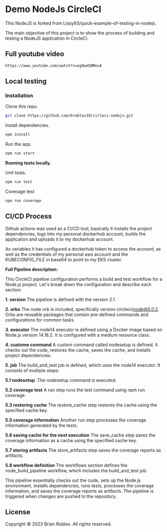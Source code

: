 # Demo NodeJs CircleCI

This NodeJS is forked from Lissy93/quick-example-of-testing-in-nodejs.

The main objective of this project is to show the process of building and testing a NodeJS application in CircleCi.

## Full youtube video

```bash
https://www.youtube.com/watch?v=og9wm5NMoxA
```

## Local testing

### Installation

Clone this repo.

```bash
git clone https://github.com/brobles39/cirleci-nodejs.git
```

Install dependencies.

```bash
npm install
```
Run the app.

```bash
npm run start
```

**Running tests locally.**

Unit tests.
```bash
npm run test
```

Coverage test
```bash
npm run coverage
```

## CI/CD Process

Github actions was used as a CI/CD tool, basically it installs the project dependencies, logs into my personal dockerhub account, builds the application and uploads it to my dockerhub account.

As variables it has configured a dockerhub token to access the account, as well as the credentials of my personal aws account and the KUBECONFIG_FILE in base64 to point to my EKS cluster.

**Full Pipeline description:**

This CircleCI pipeline configuration performs a build and test workflow for a Node.js project. Let's break down the configuration and describe each section:

**1. version** The pipeline is defined with the version 2.1.

**2. orbs**  The node orb is included, specifically version circleci/node@5.0.2. Orbs are reusable packages that contain pre-defined commands and configurations for common tasks.

**3. executor** The node14 executor is defined using a Docker image based on Node.js version 14.18.2. It is configured with a medium resource class.

**4. custome command** A custom command called nodesetup is defined. It checks out the code, restores the cache, saves the cache, and installs project dependencies.

**5. job** The build_and_test job is defined, which uses the node14 executor. It consists of multiple steps:

  **5.1 nodesetup** .The nodesetup command is executed.

  **5.2 coverage test** A run step runs the test command using npm run coverage.

  **5.3 restoring cache** The restore_cache step restores the cache using the specified cache key.

  **5.5 coverage information** Another run step processes the coverage information generated by the tests.

  **5.6 saving cache for the next execution** The save_cache step saves the coverage information as a cache using the specified cache key.

  **5.7 storing artifacts** The store_artifacts step saves the coverage reports as artifacts.

  **5.8 workflow definition** The workflows section defines the node_build_pipeline workflow, which includes the build_and_test job.

This pipeline essentially checks out the code, sets up the Node.js environment, installs dependencies, runs tests, processes the coverage information, and saves the coverage reports as artifacts. The pipeline is triggered when changes are pushed to the repository.

## License

Copyright © 2023 Brian Robles. All rights reserved.